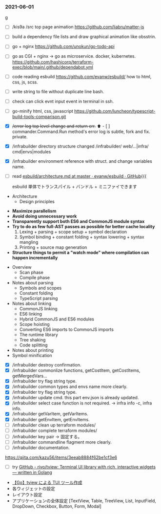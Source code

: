 ### 2021-06-01
g
- [ ] /kis9a /src top page animation <https://github.com/liabru/matter-js>
- [ ] build a dependency file lists and draw graphical animation like obsstrin.
- [ ] go + nginx <https://github.com/unokun/go-todo-api>
- [ ] go as CGI + nginx -> go as microservice. docker, kubernetes.
      <https://github.com/hashicorp/terraform-exec/blob/main/.github/dependabot.yml>
- [ ] code reading esbuild <https://github.com/evanw/esbuild/> how to html, css, js, scss.
- [ ] write string to file without duplicate line bash.
- [ ] check can click evnt input event in terminal in ssh.
- [ ] go-minify html, css, javascript
      <https://github.com/luncheon/typescript-build-tools-comparison.git>
- [x] ~~/error log top level change and return err.~~
      ⬆ - [ ] commander.Command.Run method's error log is subtle, fork and fix. private.
- [x] /infrabuilder directory structure changed /infrabuilder/ web/...|infra/ cmd|envs|modules
- [x] /infrabuilder environment reference with struct. and change variables name.
- [ ] read [esbuild/architecture.md at master · evanw/esbuild · GitHub](https://github.com/evanw/esbuild/blob/master/docs/architecture.md){{{

  esbuild 単体でトランスパイル + バンドル + ミニファイできます

- Architecture
  - Design principles

* **Maximize parallelism**
* **Avoid doing unnecessary work**
* **Transparently support both ES6 and CommonJS module syntax**
* **Try to do as few full-AST passes as possible for better cache locality**
  1. Lexing + parsing + scope setup + symbol declaration
  2. Symbol binding + constant folding + syntax lowering + syntax mangling
  3. Printing + source map generation
* **Structure things to permit a "watch mode" where compilation can happen incrementally**

- Overview
  - Scan phase
  - Compile phase
- Notes about parsing
  - Symbols and scopes
  - Constant folding
  - TypeScript parsing
- Notes about linking
  - CommonJS linking
  - ES6 linking
  - Hybrid CommonJS and ES6 modules
  - Scope hoisting
  - Converting ES6 imports to CommonJS imports
  - The runtime library
  - Tree shaking
  - Code splitting
- Notes about printing
- Symbol minification

<!--}}}-->

- [x] /infrabuilder destroy confirmation.
- [x] /infrabuilder commonlize functions, getCostItem, getCostItems, getMergedVars...
- [x] /infrabuilder try flag string type.
- [x] /infrabuilder common types and envs name more clearly.
- [x] /infrabuilder try flag string type.
- [x] /infrabuilder update cmd. this part env.json is already updated.
- [x] /infrabuilder select case function is not required. -> infra info -c, infra info.
- [x] /infrabuilder getVarItem, getVarItems.
- [x] /infrabuilder getEnvItem, getEnvItems.
- [ ] /infrabuilder clean up terraform modules/
- [ ] /infrabuilder complete terraform modules/
- [ ] /infrabuilder key pair -> 固定する。
- [ ] /infrabuilder commandline flagment more clearly.
- [ ] /infrabuilder documentation.

<https://qiita.com/kazu56/items/3eeab8884f62be1cf3e6>

- [ ] try [GitHub - rivo/tview: Terminal UI library with rich, interactive widgets — written in Golang](https://github.com/rivo/tview)
- [【Go】tview による TUI ツール作成](https://zenn.dev/minefuto/articles/cafc02dd63f65d)
- 各ウィジェットの設定
- レイアウト設定
- アプリケーションの全体設定
  [TextView, Table, TreeView, List, InputField, DropDown, Checkbox, Button, Form, Modal]
